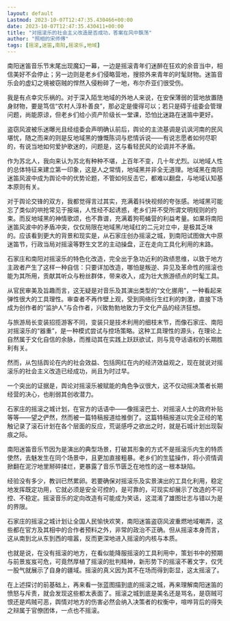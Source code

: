 ```yaml
---
layout: default
Lastmod: 2023-10-07T12:47:35.430466+00:00
date: 2023-10-07T12:47:35.430411+00:00
title: "对摇滚乐的社会主义改造是否成功，答案在风中飘荡"
author: "照相的宋师傅"
tags: [摇滚,迷笛,南阳,摇滚乐,地域]
---
```


南阳迷笛音乐节末尾出现魔幻一幕，一边是摇滚青年们迷醉在狂欢的余音当中，相信美好不会停止；另一边则是老乡们侵略营地，搜掠外来青年的时髦财物。迷笛音乐会的虚幻之境被窃贼的悍然入侵粉碎了一地，布尔乔亚们很受伤。

我是有点幸灾乐祸的。对于深入陌生地域的外地人来说，在安保薄弱的营地放置随身财物，要是笃信“农村人淳朴善良”，那必定是傻得可以；若只是碍于组委会管理问题，尚能原谅，但老乡们给小资产阶级长一堂课，恐怕比迷路在迷笛中更好。

盗窃风波被乐迷曝光且经组委会声明确认前后，舆论的主流基调是讥讽河南的民风堪忧，随之而来的则是反地域黑的慷慨陈词与悲情诉说——有说志愿者如何尽职的，有说当地如何爱护歌迷的，问题是，这与看轻民风的论调并不矛盾。

作为苏北人，我向来认为苏北有种种不堪，上百年不变，几十年尤烈。以地域人性的总体特征来建立第一印象，这是人之常情，地域黑并非全无道理。地域黑在南阳迷笛风波中成为舆论中的优势论题，不管如何反击它，都难以翻盘，与地域认知基本原则有关。

对于舆论交锋的双方，我都觉得言过其实，充满着抖快视频的夸张感。地域黑可能忘了类似的哄抢常见于报端，人性经不起诱惑，老乡们并不受所谓文明规则的约束。而反地域黑的神情歌颂，也不靠谱，充满着狗苟蝇营的利益考量。如果将南阳迷笛风波中的矛盾冲突，仅仅局限在地域黑/地域红的二元对立中，是极其乏味的。应该看到更大的背景和现实是，从石家庄创办摇滚之城，到南阳试图做大中原迷笛节，行政当局对摇滚等野生文艺的主动操盘，正在走向工具化利用的末路。

石家庄和南阳对摇滚乐的特色化改造，完全出于急功近利的政绩思维，以致于地方主政者产生了这样一种自信：只要详加改造，哪怕是叛逆、异见及革命性的摇滚也能为其所用，贡献其听众与粉丝群体，带来收入，成为壮大旅游绩点的时髦工具。

从官民审美及旨趣而言，这无疑是对音乐及其演出类型的“文化挪用”，一种看起来弹性很大的工具理性。审查者不再作壁上观，受到网络衍生红利的刺激，直接下场成为创作者的“监护人”与合作者，兴致勃勃地致力于文化产品的经济狂想。

与旅游局长变装招揽游客不同，变装只是技术利用的细枝末节，而像石家庄、南阳对摇滚乐的“器重”，是一种模式尝试与控场策略。这种工具理性的源头，在理论上自然属于文化自信的余脉，而推动其在实践上跃跃欲试，则与竞夺话语权的长期胜利有关。  

然而，从包括舆论在内的社会效益、包括网红在内的经济效益观之，现在就说对摇滚乐的社会主义改造已经成功，尚且为时过早。

一个突出的证据是，舆论对摇滚乐被赋能的角色争议很大，这不仅动摇决策者长期经营的决心，也削弱其创收潜力。

石家庄的摇滚之城计划，在官方的话语中——像摇滚巴士、对摇滚人士的政府补贴等等——望之俨然，然而被一篇特稿报道给推倒了。这篇特稿报道以完全正经的笔触记录了滚石计划在各个层面的反应，荒诞感呼之欲出之时，就是石城计划出现裂痕之际。

南阳迷笛音乐节因为是演出的典型场景，打破其形象的方式不是摇滚乐内生的特质使然，去魅发生在同个场景中，且更加直接粗暴。老乡们的生猛操作，将小资情调掀翻在泥泞地里掰碎揉烂，更暴露了音乐节匮乏在地性的这一根本缺陷。

经验没有多少，教训已然累卵。若要确保对摇滚乐及实景演出的工具化利用，稳定地发挥既定功用，它就必须是安全可控的，是可靠的，可现实却展示了改造的不可控、不稳定。摇滚音乐的定向改造有可能成为笑话，这混淆了雄图壮志与错以为是的界限。

石家庄的摇滚之城计划让全国人民愉快欢笑，南阳迷笛盗窃风波重燃地域嘲弄，这些都在官方及其相中的合作者预料之外，非常的政治不正确。但从摇滚本身而言，这从南到北从东到西的喧嚣，反而更深地进入摇滚的内核与本质。

也就是说，在没有摇滚的地方，在看似能降服摇滚的工具利用中，策划书中的预期与前景岌岌可危，可竟然厚植了摇滚的批判精神，新形势下的摇滚不著文字，仅凭一股气就展示了自身的疆域。摇滚的真义因为其不在场而得到彰显，这太摇滚了。

在上述探讨的前基础上，再来看一张蓝图描到底的摇滚之城，再来理解南阳迷笛的愤怒与斥责，就会发现这些都太表面了。摇滚之城到底是美名还是骂名，是窃贼可恨还是鸡贼可恶，舆情对地方的伤害必然会纳入决策者的权衡中，喧哗背后的得失之辩属于官僚团体，一点也不摇滚。

